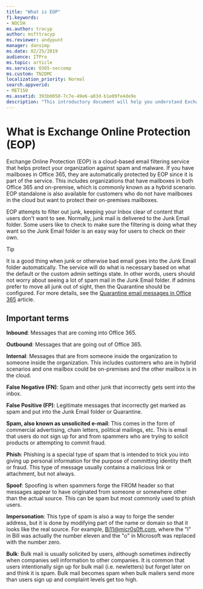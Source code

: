 ```yaml
---
title: "What is EOP"
f1.keywords:
- NOCSH
ms.author: tracyp
author: msfttracyp
ms.reviewer: andypunt
manager: dansimp
ms.date: 02/25/2019
audience: ITPro
ms.topic: article
ms.service: O365-seccomp
ms.custom: TN2DMC
localization_priority: Normal
search.appverid:
- MET150
ms.assetid: 393b0050-7c7e-49e6-a03d-b1e09fe4de9e
description: "This introductory document will help you understand Exchange Online Protection (EOP) and some important terminology. This is applicable for Office 365 customers who are protecting Exchange Online cloud-hosted mailboxes and EOP standalone customers who are protecting on-premises mailboxes such as Exchange Server 2016."
---
```


# What is Exchange Online Protection (EOP)

Exchange Online Protection (EOP) is a cloud-based email filtering service that helps protect your organization against spam and malware. If you have mailboxes in Office 365, they are automatically protected by EOP since it is part of the service. This includes organizations that have mailboxes in both Office 365 and on-premise, which is commonly known as a hybrid scenario. EOP standalone is also available for customers who do not have mailboxes in the cloud but want to protect their on-premises mailboxes.

EOP attempts to filter out junk, keeping your Inbox clear of content that users don't want to see. Normally, junk mail is delivered to the Junk Email folder. Some users like to check to make sure the filtering is doing what they want so the Junk Email folder is an easy way for users to check on their own.  

> [!TIP]
> It is a good thing when junk or otherwise bad email goes into the Junk Email folder automatically. The service will do what is necessary based on what the default or the custom admin settings state. In other words, users should not worry about seeing a lot of spam mail in the Junk Email folder. If admins prefer to move all junk out of sight, then the Quarantine should be configured. For more details, see the [Quarantine email messages in Office 365](quarantine-email-messages.md) article.

## Important terms

**Inbound**: Messages that are coming into Office 365.

**Outbound**: Messages that are going out of Office 365.

**Internal**: Messages that are from someone inside the organization to someone inside the organization. This includes customers who are in hybrid scenarios and one mailbox could be on-premises and the other mailbox is in the cloud.

**False Negative (FN)**: Spam and other junk that incorrectly gets sent into the inbox.

**False Positive (FP)**: Legitimate messages that incorrectly get marked as spam and put into the Junk Email folder or Quarantine.

**Spam, also known as unsolicited e-mail**: This comes in the form of commercial advertising, chain letters, political mailings, etc. This is email that users do not sign up for and from spammers who are trying to solicit products or attempting to commit fraud.

**Phish**: Phishing is a special type of spam that is intended to trick you into giving up personal information for the purpose of committing identity theft or fraud. This type of message usually contains a malicious link or attachment, but not always.

**Spoof**: Spoofing is when spammers forge the FROM header so that messages appear to have originated from someone or somewhere other than the actual source. This can be spam but most commonly used to phish users.

**Impersonation**: This type of spam is also a way to forge the sender address, but it is done by modifying part of the name or domain so that it looks like the real source. For example, Bi11@micr0s0ft.com, where the "l" in Bill was actually the number eleven and the "o" in Microsoft was replaced with the number zero.

**Bulk**: Bulk mail is usually solicited by users, although sometimes indirectly when companies sell information to other companies. It is common that users intentionally sign up for bulk mail (i.e. newletters) but forget later on and think it is spam. Bulk mail becomes spam when bulk mailers send more than users sign up and complaint levels get too high.
